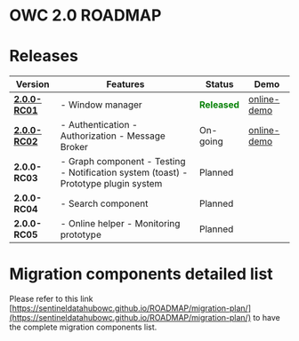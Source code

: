 OWC 2.0  ROADMAP
================

# Releases

| Version                                                                                     | Features                                                                                 | Status    | Demo                      |
|---------------------------------------------------------------------------------------------|------------------------------------------------------------------------------------------|-----------|---------------------------|
| [**2.0.0-RC01**](https://github.com/SentinelDataHubOWC/starter-kit/releases/tag/2.0.0-RC01) |  - Window manager                                                                        |  <strong><span style="color:green">Released</span></strong> | [online-demo](https://sentineldatahubowc.github.io/ROADMAP/2.0.0-RC01/build/default/) |
| [**2.0.0-RC02**](https://github.com/SentinelDataHubOWC/starter-kit/releases/tag/2.0.0-RC02)                                                                               |  - Authentication   - Authorization   - Message Broker                                   | On-going  |     [online-demo](https://sentineldatahubowc.github.io/ROADMAP/2.0.0-RC02/build/default/)                      |
| **2.0.0-RC03**                                                                              |  - Graph component  - Testing   - Notification system (toast)  - Prototype plugin system | Planned   |                           |
| **2.0.0-RC04**                                                                              |  - Search component                                                                      | Planned   |                           |
| **2.0.0-RC05**                                                                              |  - Online helper   - Monitoring prototype                                                | Planned   |                           |

# Migration components detailed list

Please refer to this link [https://sentineldatahubowc.github.io/ROADMAP/migration-plan/](https://sentineldatahubowc.github.io/ROADMAP/migration-plan/) to have the complete migration components list.
